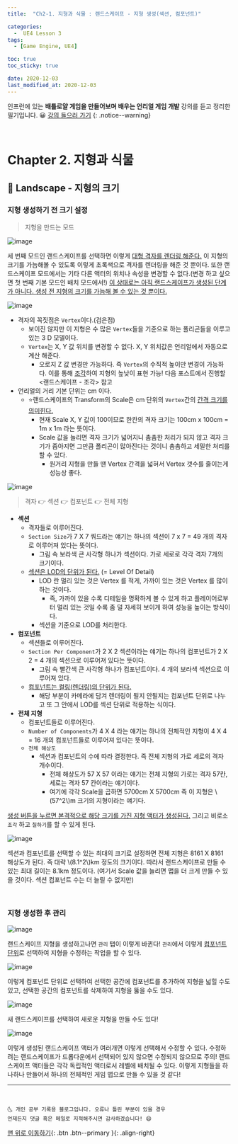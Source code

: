 ```yaml
---
title:  "Ch2-1. 지형과 식물 : 랜드스케이프 - 지형 생성(섹션, 컴포넌트)" 

categories:
  -  UE4 Lesson 3 
tags:
  - [Game Engine, UE4]

toc: true
toc_sticky: true

date: 2020-12-03
last_modified_at: 2020-12-03
---
```


인프런에 있는 **배틀로얄 게임을 만들어보며 배우는 언리얼 게임 개발** 강의를 듣고 정리한 필기입니다. 😀 [강의 들으러 가기](https://www.inflearn.com/course/unreal-%EC%96%B8%EB%A6%AC%EC%96%BC-%EA%B2%8C%EC%9E%84-%EA%B0%9C%EB%B0%9C-%EA%B0%95%EC%A2%8C#description)
{: .notice--warning}

<br>

# Chapter 2. 지형과 식물 

## 🚕 Landscape - 지형의 크기 

### 지형 생성하기 전 크기 설정

> 지형을 만드는 모드

![image](https://user-images.githubusercontent.com/42318591/100951509-099ff380-3552-11eb-911f-2f5a588689f3.png)

세 번째 모드인 랜드스케이프를 선택하면 이렇게 <u>대형 격자를 렌더링 해준다.</u> 이 지형의 크기를 가늠해볼 수 있도록 이렇게 초록색으로 격자를 렌더링을 해준 것 뿐이다. 또한 랜드스케이프 모드에서는 기타 다른 액터의 위치나 속성을 변경할 수 없다.(변경 하고 싶으면 첫 번째 기본 모드인 배치 모드에서!) <u>이 상태로는 아직 랜드스케이프가 생성된 단계가 아니다. 생성 전 지형의 크기를 가늠해 볼 수 있는 것 뿐이다.</u>

![image](https://user-images.githubusercontent.com/42318591/100957944-bda77b80-355e-11eb-96b9-a0a7c331bb77.png)

- 격자의 꼭짓점은 `Vertex`이다.(검은점)  
  - 보이진 않지만 이 지형은 수 많은 `Vertex`들을 기준으로 하는 폴리곤들을 이루고 있는 3 D 모델이다. 
  - `Vertex`는 X, Y 값 위치를 변경할 수 없다. X, Y 위치값은 언리얼에서 자동으로 계산 해준다.
    - 오로지 Z 값 변경만 가능하다. 즉 `Vertex`의 수직적 높이만 변경이 가능하다. 이를 통해 <u>조각</u>하여 지형의 높낮이 표현 가능! 다음 포스트에서 진행할 <랜드스케이프 - 조각> 참고
- 언리얼의 거리 기본 단위는 cm 이다.
  - ⭐랜드스케이프의 Transform의 Scale은 cm 단위의 `Vertex`간의 <u>간격 크기를 의미힌다.</u> 
    - 현재 Scale X, Y 값이 100이므로 한칸의 격자 크기는 100cm x 100cm = 1m x 1m 라는 뜻이다.
    - Scale 값을 늘리면 격자 크기가 넓어지니 촘촘한 처리가 되지 않고 격자 크기가 좁아지면 그만큼 폴리곤이 많아진다는 것이니 촘촘하고 세밀한 처리를 할 수 있다.   
      - 원거리 지형을 만들 땐 Vertex 간격을 넓혀서 Vertex 갯수를 줄이는게 성능상 좋다.


![image](https://user-images.githubusercontent.com/42318591/100957772-74572c00-355e-11eb-989d-789500c327ed.png)

> 격자 👉 섹션 👉 컴포넌트 👉 전체 지형

- **섹션**
  - 격자들로 이루어진다.
  - `Section Size`가 7 X 7 쿼드라는 얘기는 하나의 섹션이 7 x 7 = 49 개의 격자로 이루어져 있다는 뜻이다. 
    - 그림 속 보라색 큰 사각형 하나가 섹션이다. 가로 세로로 각각 격자 7개의 크기이다. 
  - <u>섹션은 LOD의 단위가 된다.</u> (= Level Of Detail)
    - LOD 란 멀리 있는 것은 Vertex 를 적게, 가까이 있는 것은 Vertex 를 많이 하는 것이다.
      - 즉, 가까이 있을 수록 디테일을 명확하게 볼 수 있게 하고 플레이어로부터 멀리 있는 것일 수록 좀 덜 자세히 보이게 하여 성능을 높이는 방식이다.
    - 섹션을 기준으로 LOD를 처리한다.
- **컴포넌트** 
  - 섹션들로 이루어진다.
  - `Section Per Component`가 2 X 2 섹션이라는 얘기는 하나의 컴포넌트가 2 X 2 = 4 개의 섹션으로 이루어져 있다는 뜻이다.
    - 그림 속 빨간색 큰 사각형 하나가 컴포넌트이다. 4 개의 보라색 섹션으로 이루어져 있다.
  - <u>컴포넌트는 컬링(렌더링)의 단위가 된다.</u>
    - 해당 부분이 카메라에 담겨 렌더링이 될지 안될지는 컴포넌트 단위로 나누고 또 그 안에서 LOD를 섹션 단위로 적용하는 식이다.
- **전체 지형**
  - 컴포넌트들로 이루어진다.
  - `Number of Components`가 4 X 4 라는 얘기는 하나의 전체적인 지형이 4 X 4 = 16 개의 컴포넌트들로 이루어져 있다는 뜻이다. 
  - `전체 해상도` 
    - 섹션과 컴포넌트의 수에 따라 결정한다. 즉 전체 지형의 가로 세로의 격자 개수이다.
      - 전체 해상도가 57 X 57 이라는 얘기는 전체 지형의 가로는 격자 57칸, 세로는 격자 57 칸이라는 얘기이다.
      - 여기에 각각 Scale을 곱하면 5700cm X 5700cm 즉 이 지형은 \\(57^2\\)m 크기의 지형이라는 얘기다.

<u>생성 버튼을 누르면 본격적으로 해당 크기를 가진 지형 액터가 생성된다.</u> 그리고 비로소 `조각` 하고 `칠하기`를 할 수 있게 된다.

![image](https://user-images.githubusercontent.com/42318591/100959580-f72db600-3561-11eb-8fed-6ccd220c95f6.png)

섹션과 컴포넌트를 선택할 수 있는 최대의 크기로 설정하면 전체 지형은 8161 X 8161 해상도가 된다. 즉 대략 \\(8.1^2\\)km 정도의 크기이다. 따라서 랜드스케이프로 만들 수 있는 최대 길이는 8.1km 정도이다. (여기서 Scale 값을 늘리면 맵을 더 크게 만들 수 있을 것이다. 섹션 컴포넌트 수는 더 늘릴 수 없지만)

<br>

### 지형 생성한 후 관리

![image](https://user-images.githubusercontent.com/42318591/100960192-30b2f100-3563-11eb-8391-4a429d2813a2.png)

랜드스케이프 지형을 생성하고나면 `관리` 탭이 이렇게 바뀐다! `관리`에서 이렇게 <u>컴포넌트 단위</u>로 선택하여 지형을 수정하는 작업을 할 수 있다.

![image](https://user-images.githubusercontent.com/42318591/100960921-9f447e80-3564-11eb-9d1d-dd9f347cd352.png)

이렇게 컴포넌트 단위로 선택하여 선택한 공간에 컴포넌트를 추가하여 지형을 넓힐 수도 있고, 선택한 공간의 컴포넌트를 삭제하여 지형을 뚫을 수도 있다. 

![image](https://user-images.githubusercontent.com/42318591/100961074-f8acad80-3564-11eb-8243-52dca4b412f8.png)

새 랜드스케이프를 선택하여 새로운 지형을 만들 수도 있다!

![image](https://user-images.githubusercontent.com/42318591/100961205-445f5700-3565-11eb-9410-7df65c10a216.png)

이렇게 생성된 랜드스케이프 액터가 여러개면 이렇게 선택해서 수정할 수 있다. 수정하려는 랜드스케이프가 드롭다운에서 선택되어 있지 않으면 수정되지 않으므로 주의! 랜드스케이프 액터들은 각각 독립적인 액터로서 레벨에 배치될 수 있다. 이렇게 지형들을 하나하나 만들어서 하나의 전체적인 게임 맵으로 만들 수 있을 것 같다! 

***
<br>

    🌜 개인 공부 기록용 블로그입니다. 오류나 틀린 부분이 있을 경우 
    언제든지 댓글 혹은 메일로 지적해주시면 감사하겠습니다! 😄

[맨 위로 이동하기](#){: .btn .btn--primary }{: .align-right}